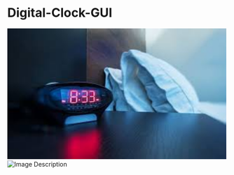# Digital-Clock-GUI

<img src="https://github.com/ShivanisharmaF128/Digital-Clock-GUI/blob/main/digital.clock.jfif" alt="Image Description" style="width:500px; height:auto;">

<img src="https://github.com/ShivanisharmaF128/Digital-Clock-GUI/blob/main/digital_clock.py" alt="Image Description" width="500" height="300">

